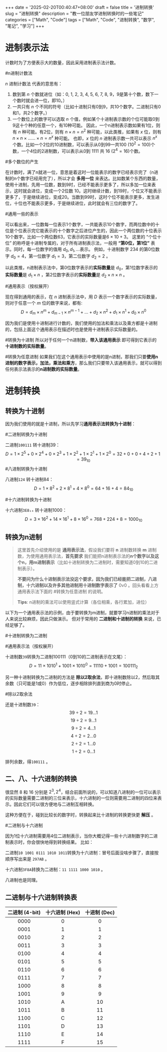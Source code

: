 +++
date = '2025-02-20T00:40:47+08:00'
draft = false
title = '进制转换'
slug = "进制转换"
description = "教一位朋友学进制转换时的一些笔记"
categories = ["Math", "Code"]
tags = ["Math", "Code", "进制转换", "数学", "笔记", "学习"]
+++


# 进制表示法 

计数时为了方便表示大的数量，因此采用进制表示法计数。

<span class="art-tags">#n进制计数法</span>

$n$ 进制计数法 代表的意思有：
1. 数到第 $n$ 个数就进位（如：0, 1, 2, 3, 4, 5, 6,  7, 8, 9，9是第十个数，数下一个数时就会进一位，即10。）
2. 一共只有 $n$ 个不同的符号（比如十进制只有0到9，共10个数字。二进制只有0和1，共2个数字。）
3. 一个数位上的数字可以选取 $n$ 个值，例如某个十进制表示数的个位可能取0到9这十个种的任意一个，有10种可能。
	因此，一个n进制表示数如果有1位，则有 $n$ 种可能。有2位，则有 $n \times n = n^2$ 种可能，以此类推，如果有 $x$ 位，则有 $n \times n \times ...... \times n = n^x$ 种可能。
	也即，$x$ 位的  $n$ 进制表示数一共可以表示 $n^x$ 个数。比如一个2位的10进制数，可以表示从0到99一共100 ($10^2=100$)个数，一个4位的2进制数，可以表示从0到 1111 共 16 ($2^4=16$)个数。

<span class="art-tags">#多个数位的产生</span>

在计数时，满了n就进一位，意思是着这时一位能表示的数字已经表示完了（n进制的n个数字已经用完了），所以才会 **多用一位** 来表达。比如数某个东西的数量，使用十进制，先用一位数，数到9时，已经不能表示更多了，所以多加一位来表示，这时就会进位，变成一个2位数 10。这时继续计数，到19时，个位又不能表示更多了，于是继续进位，变成20。当数到99时，这时个位不能表示更多，发生进位，十位也不能表示更多，于是继续进位，此时就会有三位的数字了。

<span class="art-tags">#通用一些的表示</span>

可以看出来，一位数每一位表示1个数字，一共能表示10个数字，而两位数中的十位是个位表示完它能表示的十个数字之后进位产生的，因此一个两位数的十位表示10个数字。比如一个两位数63，它表示的实际数量是$6\times{10}+3$。
这里的 “个位十位” 的称呼是十进制专属的，对于所有进制表示法，一般用 **“第0位，第1位”** 表示。同时，每一位数字的值用 $d_0, d_1, ...$表示。
例如，十进制数字 $234$ 的第0位数字 $d_0=4$，第一位数字 $d_1=3$，第二位数字 $d_2=2$ 。

以此类推，n进制表示法中，第0位数字表示的**实际数量**是 $d_0$，第1位数字表示的**实际数量**是 $d_1 \times{n}$ ，第2位数字表示的**实际数量**是 $d_2\times{n}\times{n}$ 。

<span class="art-tags">#通用表示（按权展开）</span>

现在得到通用的表示，在 $n$ 进制表示法中，用 $D$ 表示一个数字表示的实际数量，则对于任意一个 $m$ 位的数字来说，都有: 
$$
D = d_m\times{n^m} + d_{m-1}\times{n^{m-1}} + \dots + d_2\times{n^{2}} + d_1\times{n^{1} + d_0\times{n^0}}
$$

因为我们是使用十进制进行计数的，我们使用的加法和乘法以及乘方都是十进制的，包括上面这个通用表示在描述时也是使用十进制表示实际数量的。

<span class="art-tags">#转换为十进制</span> 所以对于任何一个n进制数，**带入该通用表示** 即可得到它表示的 **十进制数的实际数量**。

<span class="art-tags">#转换为任意进制</span> 如果我们在这个通用表示中使用的是n进制，那我们只要**使用n进制的数字表示，加法，乘法和乘方**，那么我们只要带入该通用表示，就可以得到任何表示法表示的**n进制数的实际数量**。

# 进制转换

## 转换为十进制

因为我们使用的就是十进制，所以先学习**通用表示法转换为十进制**：

<span class="art-tags">#二进制转换为十进制</span>

二进制`100111` 转十进制39：
$$
D= 1 \times 2^5 + 0 \times 2^4 + 0 \times 2^3 + 1 \times 2^2 + 1 \times 2^1 + 1 \times 2^0 
= 32 + 0 + 0 + 4 + 2 + 1 = 39_{10}
$$
​
<span class="art-tags">#八进制转换为十进制</span>

八进制`124` 转十进制84：
$$
D = 1 \times 8^2 + 2 \times 8^1 + 4 \times 8^0 
= 64 + 16 + 4 = 84_{10}
$$

<span class="art-tags">#十六进制转换为十进制</span>

十六进制`3E8₁₆` 转十进制1000：
$$
D = 3 \times 16^2 + 14 \times 16^1 + 8 \times 16^0 
= 768 + 224 + 8 = 1000_{10}​
$$


## 转换为n进制


> 这里首先介绍使用的是 **通用表示法**，假设我们要将 **n** 进制数转换 **m** 进制数，为使用通用表示法，**首先要求** 我们能把n进制表示法的**n个数字以及这个n，用m进制表示**（比如十进制转换为二进制时，需要知道0到10的二进制表示）。
> 
> **不要问为什么十进制表示法没这个要求，因为我们已经能把二进制，八进制，十六进制以及许多其他进制用十进制数字表示了** 0v0 。回头看看上方通用表示法下面的 #转换为任意进制 的说明。
> 
> **Tips**: n进制的乘法可以使用竖式计算（各位相乘，各行累加，进位）

以下为一个通用表示法的示例，由于要转换为m进制，就要学习n进制的乘法对于人来说比较麻烦，因此只做演示。
但对于常用的 **二进制和十进制的转换** 来说，已经足够了。

<span class="art-tags">#十进制转换为二进制</span>

<span class="art-tags">#通用表示法（按权展开）</span>

十进制数`39`转换为二进制100111（0到10的二进制表示在文尾）：
$$
D = 11 \times 1010^{1} + 1001 \times 1010^{0}
= 11110 + 1001
= 100111_2
$$

另一种十进制转换为二进制的方法是 **除以2取余法**，即十进制数除以2，然后取其余数（只可能是1或0）作为低位，逐步相除排列直到商为0时停止。

<span class="art-tags">#除以2取余法</span>

还是十进制数`39`：
$$
39 \div 2 = 19 \dots 1
$$
$$
19 \div 2 = 9 \dots 1
$$
$$
9 \div 2 = 4 \dots 1
$$
$$
4 \div 2 = 2 \dots 0
$$
$$
2 \div 2 = 1 \dots 0
$$
$$
1 \div 2 = 0 \dots 1
$$

排列余数，得`100111` 。

## 二、八、十六进制的转换

很显然 8 和 16 分别是 $2^3, 2^4$，结合前面所说的，可以知道八进制的一位可以表示的实际数量需要二进制的三位来表示，十六进制的一位则需要用二进制的四位来表示。因此它们可以很方便地与二进制互相转换。

这种方便在于，碰到比较长的数字时，转换起来比十进制的转换更快更 **解压** 。

<span class="art-tags">#二进制与十六进制</span>

因为1位十六进制需要用4位二进制表示，当你大概记得一些十六进制数字的二进制表示时，你会很快地得到转换结果。
比如：

二进制`10 1001 0111 1010 1011`转换为十六进制：冒号后面没啥步骤了，直接按顺序写出来是 `297AB` 。

十六进制`3F8A`转换为二进制：`11 1111 1000 1010` 。

八进制也是同理。

## 二进制与十六进制转换表

|二进制 (4-bit)|十六进制 (Hex)|十进制 (Dec)|
|:-:|:-:|:-:|
|0000|0|0|
|0001|1|1|
|0010|2|2|
|0011|3|3|
|0100|4|4|
|0101|5|5|
|0110|6|6|
|0111|7|7|
|1000|8|8|
|1001|9|9|
|1010|A|10|
|1011|B|11|
|1100|C|12|
|1101|D|13|
|1110|E|14|
|1111|F|15|
